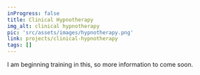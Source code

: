 ```yaml
---
inProgress: false
title: Clinical Hypnotherapy
img_alt: clinical hypnotherapy
pic: 'src/assets/images/hypnotherapy.png'
link: projects/clinical-hypnotherapy
tags: []
---
```

I am beginning training in this, so more information to come soon.  

 

 